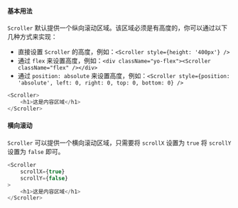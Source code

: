 #### 基本用法

`Scroller` 默认提供一个纵向滚动区域。该区域必须是有高度的，你可以通过以下几种方式来实现：

- 直接设置 `Scroller` 的高度，例如：`<Scroller style={height: '400px'} />`
- 通过 `flex` 来设置高度，例如：`<div className="yo-flex"><Scroller className="flex" /></div>`
- 通过 `position: absolute` 来设置高度，例如：`<Scroller style={position: 'absolute', left: 0, right: 0, top: 0, bottom: 0} />`

```JavaScript
<Scroller>
    <h1>这是内容区域</h1>
</Scroller>
```

#### 横向滚动

`Scroller` 可以提供一个横向滚动区域，只需要将 `scrollX` 设置为 `true` 将 `scrollY` 设置为 `false` 即可。

```JavaScript
<Scroller
    scrollX={true}
    scrollY={false}
>
    <h1>这是内容区域</h1>
</Scroller>
```